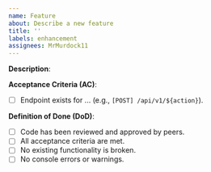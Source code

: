 ```yaml
---
name: Feature
about: Describe a new feature
title: ''
labels: enhancement
assignees: MrMurdock11
---
```


**Description**:

**Acceptance Criteria (AC)**:

- [ ] Endpoint exists for ... (e.g., `[POST] /api/v1/${action}`).

**Definition of Done (DoD)**:

- [ ] Code has been reviewed and approved by peers.
- [ ] All acceptance criteria are met.
- [ ] No existing functionality is broken.
- [ ] No console errors or warnings.
